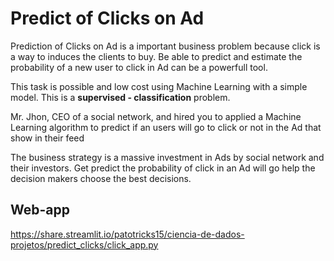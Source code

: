 # Predict of Clicks on Ad

Prediction of Clicks on Ad is a important business problem because click is a way to induces the clients to buy. Be able to predict and estimate the probability of a new user to click in Ad can be a powerfull tool.

This task is possible and low cost using Machine Learning with a simple model. This is a **supervised - classification** problem.

Mr. Jhon, CEO of a social network, and hired you to applied a Machine Learning algorithm to predict if an users will go to click or not in the Ad that show in their feed

The business strategy is a massive investment in Ads by social network and their investors. Get predict the probability of click in an Ad will go help the decision makers choose the best decisions.

## Web-app
https://share.streamlit.io/patotricks15/ciencia-de-dados-projetos/predict_clicks/click_app.py
